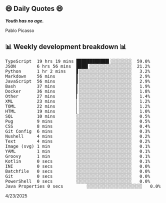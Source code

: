 ## 😄 Daily Quotes 😄

_**Youth has no age.**_

Pablo Picasso



## 📊 Weekly development breakdown 📊

<pre>TypeScript  19 hrs 19 mins ████████████▍░░░░░░░░  59.0%
JSON        6 hrs 56 mins  ████▍░░░░░░░░░░░░░░░░  21.2%
Python      1 hr 2 mins    ▋░░░░░░░░░░░░░░░░░░░░   3.2%
Markdown    56 mins        ▌░░░░░░░░░░░░░░░░░░░░   2.9%
JavaScript  56 mins        ▌░░░░░░░░░░░░░░░░░░░░   2.9%
Bash        37 mins        ▍░░░░░░░░░░░░░░░░░░░░   1.9%
Docker      36 mins        ▍░░░░░░░░░░░░░░░░░░░░   1.8%
Other       27 mins        ▎░░░░░░░░░░░░░░░░░░░░   1.4%
XML         23 mins        ▏░░░░░░░░░░░░░░░░░░░░   1.2%
TOML        22 mins        ▏░░░░░░░░░░░░░░░░░░░░   1.2%
HTML        19 mins        ▏░░░░░░░░░░░░░░░░░░░░   1.0%
SQL         10 mins        ░░░░░░░░░░░░░░░░░░░░░   0.5%
Pug         9 mins         ░░░░░░░░░░░░░░░░░░░░░   0.5%
CSS         8 mins         ░░░░░░░░░░░░░░░░░░░░░   0.4%
Git Config  6 mins         ░░░░░░░░░░░░░░░░░░░░░   0.3%
Nushell     4 mins         ░░░░░░░░░░░░░░░░░░░░░   0.2%
Text        4 mins         ░░░░░░░░░░░░░░░░░░░░░   0.2%
Image (svg) 1 min          ░░░░░░░░░░░░░░░░░░░░░   0.1%
YAML        1 min          ░░░░░░░░░░░░░░░░░░░░░   0.1%
Groovy      1 min          ░░░░░░░░░░░░░░░░░░░░░   0.1%
Kotlin      0 secs         ░░░░░░░░░░░░░░░░░░░░░   0.1%
INI         0 secs         ░░░░░░░░░░░░░░░░░░░░░   0.0%
Batchfile   0 secs         ░░░░░░░░░░░░░░░░░░░░░   0.0%
Git         0 secs         ░░░░░░░░░░░░░░░░░░░░░   0.0%
PowerShell  0 secs         ░░░░░░░░░░░░░░░░░░░░░   0.0%
Java Properties 0 secs         ░░░░░░░░░░░░░░░░░░░░░   0.0%</pre>

4/23/2025